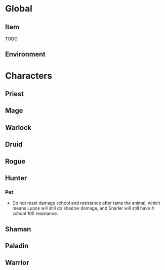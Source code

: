 # Global
## Item
TODO
## Environment


# Characters

## Priest

## Mage

## Warlock

## Druid

## Rogue

## Hunter
### Pet
- Do not reset damage school and resistance after tame the animal, which means Lupos will still do shadow damage, and Snarler will still have 4 school 100 resistance.

## Shaman

## Paladin

## Warrior

